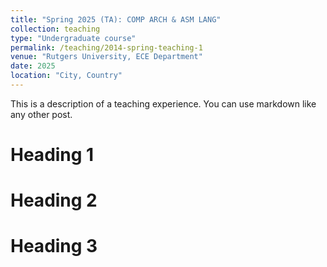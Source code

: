 ```yaml
---
title: "Spring 2025 (TA): COMP ARCH & ASM LANG"
collection: teaching
type: "Undergraduate course"
permalink: /teaching/2014-spring-teaching-1
venue: "Rutgers University, ECE Department"
date: 2025
location: "City, Country"
---
```


This is a description of a teaching experience. You can use markdown like any other post.

Heading 1
======

Heading 2
======

Heading 3
======
